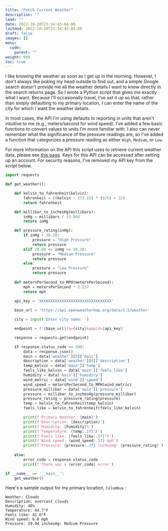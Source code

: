 ```yaml
---
title: "Fetch Current Weather"
description: ""
lead: ""
date: 2022-10-20T23:34:43-04:00
lastmod: 2022-10-20T23:34:43-04:00
draft: false
images: []
menu:
  code:
    parent: ""
weight: 999
toc: true
---
```


I like knowing the weather as soon as I get up in the morning. However, I don't always like poking my head outside to find out, and a simple Google search doesn't provide me all the weather details I want to know directly in the search returns page. So I wrote a Python script that gives me exactly what I want. Because I'll occasionally travel, I've set it up so that, rather than simply defaulting to my primary location, I can enter the name of the city for which I want the weather details.

In most cases, the API I'm using defaults to reporting in units that aren't intuitive to me (e.g., meters/second for wind speed). I've added a few basic functions to convert values to units I'm more familiar with. I also can never remember what the significance of the pressure readings are, so I've added a function that categorizes a pressure reading as either `High`, `Medium`, or `Low`. 

For more information on the API this script uses to retrieve current weather data, please see [this page](https://openweathermap.org/api). Keys for this API can be accessed after setting up an account. For security reasons, I've removed my API key from the script below.

```py
import requests

def get_weather():

    def kelvin_to_fahrenheit(kelvin):
        fahrenheit = ((kelvin - 273.15) * (9/5) + 32)
        return fahrenheit

    def millibar_to_inchesHg(millibars):
        inHg = millibars / 33.864
        return inHg

    def pressure_rating(inHg):
        if inHg > 30.20:
            pressure = "High Pressure"
            return pressure
        elif 29.80 <= inHg <= 30.20:
            pressure = "Medium Pressure"
            return pressure
        else:
            pressure = "Low Pressure"
            return pressure 
    
    def metersPerSecond_to_MPH(metersPerSecond):
        mph = metersPerSecond * 2.237
        return mph

    api_key = 'XXXXXXXXXXXXXXXXXXXXXXXXXXXXXXXX'
               
    base_url = 'https://api.openweathermap.org/data/2.5/weather'

    city = input('Enter city name: ')

    endpoint = f'{base_url}?q={city}&appid={api_key}'

    response = requests.get(endpoint)

    if response.status_code == 200:
        data = response.json()
        main = data['weather'][0]['main']
        description = data['weather'][0]['description']
        temp_kelvin = data['main']['temp']
        feels_like_kelvin = data['main']['feels_like']
        humidity = data['main']['humidity']
        wind_metric = data['wind']['speed']
        wind_speed = metersPerSecond_to_MPH(wind_metric)
        pressure_millibar = data['main']['pressure']
        pressure = millibar_to_inchesHg(pressure_millibar)
        pressure_rating = pressure_rating(pressure)
        temp = kelvin_to_fahrenheit(temp_kelvin)
        feels_like = kelvin_to_fahrenheit(feels_like_kelvin)

        print(f'Primary Weather: {main}')
        print(f'Description: {description}')
        print(f'Humidity: {humidity}%')
        print(f'Temperature: {temp:.1f}°F')
        print(f'Feels like: {feels_like:.1f}°F')
        print(f'Wind speed: {wind_speed:.1f} mph')
        print(f'Pressure: {pressure:.2f} inchesHg: {pressure_rating}')
        
    else: 
        error_code = response.status_code
        print(f'There was a {error_code} error')

if __name__ == '__main__':
    get_weather()

```

Here's a sample output for my primary location, `Columbus` :

```
Weather: Clouds
Description: overcast clouds
Humidity: 46%
Temperature: 44.7°F
Feels like: 41.6°F
Wind speed: 6.6 mph
Pressure: 29.94 inchesHg: Medium Pressure
```
